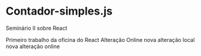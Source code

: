# Contador-simples.js
 Seminário II sobre React

Primeiro trabalho da oficina do React
Alteração Online
nova alteração local
nova alteração online
